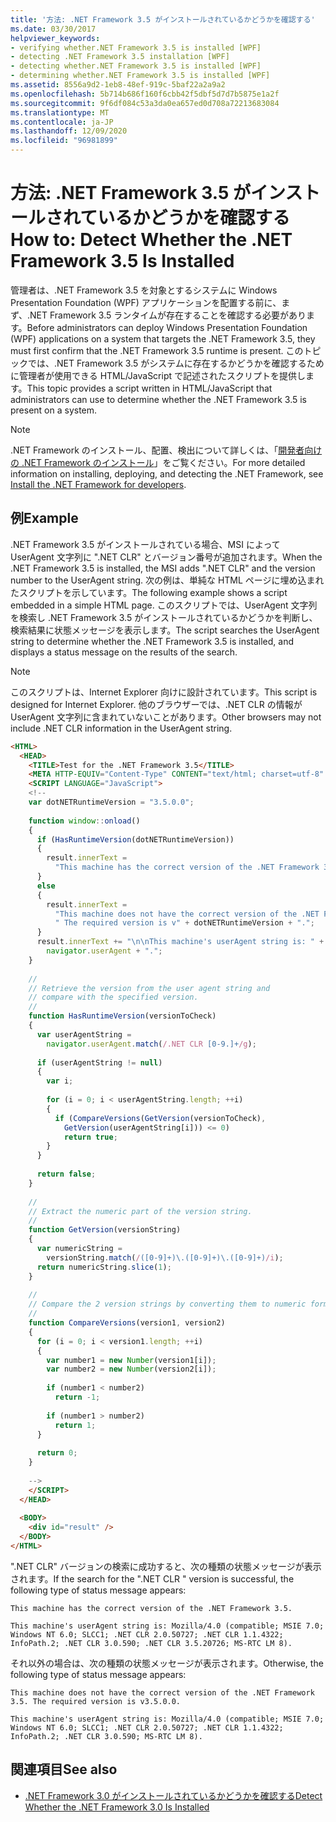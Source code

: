 ```yaml
---
title: '方法: .NET Framework 3.5 がインストールされているかどうかを確認する'
ms.date: 03/30/2017
helpviewer_keywords:
- verifying whether.NET Framework 3.5 is installed [WPF]
- detecting .NET Framework 3.5 installation [WPF]
- detecting whether.NET Framework 3.5 is installed [WPF]
- determining whether.NET Framework 3.5 is installed [WPF]
ms.assetid: 8556a9d2-1eb8-48ef-919c-5baf22a2a9a2
ms.openlocfilehash: 5b714b686f160f6cbb42f5dbf5d7d7b5875e1a2f
ms.sourcegitcommit: 9f6df084c53a3da0ea657ed0d708a72213683084
ms.translationtype: MT
ms.contentlocale: ja-JP
ms.lasthandoff: 12/09/2020
ms.locfileid: "96981899"
---
```

# <a name="how-to-detect-whether-the-net-framework-35-is-installed"></a><span data-ttu-id="4c96f-102">方法: .NET Framework 3.5 がインストールされているかどうかを確認する</span><span class="sxs-lookup"><span data-stu-id="4c96f-102">How to: Detect Whether the .NET Framework 3.5 Is Installed</span></span>
<span data-ttu-id="4c96f-103">管理者は、.NET Framework 3.5 を対象とするシステムに Windows Presentation Foundation (WPF) アプリケーションを配置する前に、まず、.NET Framework 3.5 ランタイムが存在することを確認する必要があります。</span><span class="sxs-lookup"><span data-stu-id="4c96f-103">Before administrators can deploy Windows Presentation Foundation (WPF) applications on a system that targets the .NET Framework 3.5, they must first confirm that the .NET Framework 3.5 runtime is present.</span></span> <span data-ttu-id="4c96f-104">このトピックでは、.NET Framework 3.5 がシステムに存在するかどうかを確認するために管理者が使用できる HTML/JavaScript で記述されたスクリプトを提供します。</span><span class="sxs-lookup"><span data-stu-id="4c96f-104">This topic provides a script written in HTML/JavaScript that administrators can use to determine whether the .NET Framework 3.5 is present on a system.</span></span>  
  
> [!NOTE]
> <span data-ttu-id="4c96f-105">.NET Framework のインストール、配置、検出について詳しくは、「[開発者向けの .NET Framework のインストール](/dotnet/framework/install/guide-for-developers)」をご覧ください。</span><span class="sxs-lookup"><span data-stu-id="4c96f-105">For more detailed information on installing, deploying, and detecting the .NET Framework, see [Install the .NET Framework for developers](/dotnet/framework/install/guide-for-developers).</span></span>  
  
## <a name="example"></a><span data-ttu-id="4c96f-106">例</span><span class="sxs-lookup"><span data-stu-id="4c96f-106">Example</span></span>  
 <span data-ttu-id="4c96f-107">.NET Framework 3.5 がインストールされている場合、MSI によって UserAgent 文字列に ".NET CLR" とバージョン番号が追加されます。</span><span class="sxs-lookup"><span data-stu-id="4c96f-107">When the .NET Framework 3.5 is installed, the MSI adds ".NET CLR" and the version number to the UserAgent string.</span></span> <span data-ttu-id="4c96f-108">次の例は、単純な HTML ページに埋め込まれたスクリプトを示しています。</span><span class="sxs-lookup"><span data-stu-id="4c96f-108">The following example shows a script embedded in a simple HTML page.</span></span> <span data-ttu-id="4c96f-109">このスクリプトでは、UserAgent 文字列を検索し .NET Framework 3.5 がインストールされているかどうかを判断し、検索結果に状態メッセージを表示します。</span><span class="sxs-lookup"><span data-stu-id="4c96f-109">The script searches the UserAgent string to determine whether the .NET Framework 3.5 is installed, and displays a status message on the results of the search.</span></span>  
  
> [!NOTE]
> <span data-ttu-id="4c96f-110">このスクリプトは、Internet Explorer 向けに設計されています。</span><span class="sxs-lookup"><span data-stu-id="4c96f-110">This script is designed for Internet Explorer.</span></span> <span data-ttu-id="4c96f-111">他のブラウザーでは、.NET CLR の情報が UserAgent 文字列に含まれていないことがあります。</span><span class="sxs-lookup"><span data-stu-id="4c96f-111">Other browsers may not include .NET CLR information in the UserAgent string.</span></span>  
  
```html  
<HTML>  
  <HEAD>  
    <TITLE>Test for the .NET Framework 3.5</TITLE>  
    <META HTTP-EQUIV="Content-Type" CONTENT="text/html; charset=utf-8" />  
    <SCRIPT LANGUAGE="JavaScript">  
    <!--  
    var dotNETRuntimeVersion = "3.5.0.0";  
  
    function window::onload()  
    {  
      if (HasRuntimeVersion(dotNETRuntimeVersion))  
      {  
        result.innerText =   
          "This machine has the correct version of the .NET Framework 3.5."  
      }   
      else  
      {  
        result.innerText =   
          "This machine does not have the correct version of the .NET Framework 3.5." +  
          " The required version is v" + dotNETRuntimeVersion + ".";  
      }  
      result.innerText += "\n\nThis machine's userAgent string is: " +   
        navigator.userAgent + ".";  
    }  
  
    //  
    // Retrieve the version from the user agent string and   
    // compare with the specified version.  
    //  
    function HasRuntimeVersion(versionToCheck)  
    {  
      var userAgentString =   
        navigator.userAgent.match(/.NET CLR [0-9.]+/g);  
  
      if (userAgentString != null)  
      {  
        var i;  
  
        for (i = 0; i < userAgentString.length; ++i)  
        {  
          if (CompareVersions(GetVersion(versionToCheck),   
            GetVersion(userAgentString[i])) <= 0)  
            return true;  
        }  
      }  
  
      return false;  
    }  
  
    //  
    // Extract the numeric part of the version string.  
    //  
    function GetVersion(versionString)  
    {  
      var numericString =   
        versionString.match(/([0-9]+)\.([0-9]+)\.([0-9]+)/i);  
      return numericString.slice(1);  
    }  
  
    //  
    // Compare the 2 version strings by converting them to numeric format.  
    //  
    function CompareVersions(version1, version2)  
    {  
      for (i = 0; i < version1.length; ++i)  
      {  
        var number1 = new Number(version1[i]);  
        var number2 = new Number(version2[i]);  
  
        if (number1 < number2)  
          return -1;  
  
        if (number1 > number2)  
          return 1;  
      }  
  
      return 0;  
    }  
  
    -->  
    </SCRIPT>  
  </HEAD>  
  
  <BODY>  
    <div id="result" />  
  </BODY>  
</HTML>  
```  
  
 <span data-ttu-id="4c96f-112">".NET CLR" バージョンの検索に成功すると、次の種類の状態メッセージが表示されます。</span><span class="sxs-lookup"><span data-stu-id="4c96f-112">If the search for the ".NET CLR " version is successful, the following type of status message appears:</span></span>  
  
 `This machine has the correct version of the .NET Framework 3.5.`  
  
 `This machine's userAgent string is: Mozilla/4.0 (compatible; MSIE 7.0; Windows NT 6.0; SLCC1; .NET CLR 2.0.50727; .NET CLR 1.1.4322; InfoPath.2; .NET CLR 3.0.590; .NET CLR 3.5.20726; MS-RTC LM 8).`  
  
 <span data-ttu-id="4c96f-113">それ以外の場合は、次の種類の状態メッセージが表示されます。</span><span class="sxs-lookup"><span data-stu-id="4c96f-113">Otherwise, the following type of status message appears:</span></span>  
  
 `This machine does not have the correct version of the .NET Framework 3.5. The required version is v3.5.0.0.`  
  
 `This machine's userAgent string is: Mozilla/4.0 (compatible; MSIE 7.0; Windows NT 6.0; SLCC1; .NET CLR 2.0.50727; .NET CLR 1.1.4322; InfoPath.2; .NET CLR 3.0.590; MS-RTC LM 8).`  
  
## <a name="see-also"></a><span data-ttu-id="4c96f-114">関連項目</span><span class="sxs-lookup"><span data-stu-id="4c96f-114">See also</span></span>

- [<span data-ttu-id="4c96f-115">.NET Framework 3.0 がインストールされているかどうかを確認する</span><span class="sxs-lookup"><span data-stu-id="4c96f-115">Detect Whether the .NET Framework 3.0 Is Installed</span></span>](how-to-detect-whether-the-net-framework-3-0-is-installed.md)
